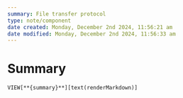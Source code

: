 ```yaml
---
summary: File transfer protocol
type: note/component
date created: Monday, December 2nd 2024, 11:56:21 am
date modified: Monday, December 2nd 2024, 11:56:33 am
---
```

# Summary
`VIEW[**{summary}**][text(renderMarkdown)]`

# 